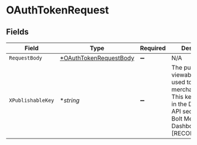 # OAuthTokenRequest


## Fields

| Field                                                                                                                                                                 | Type                                                                                                                                                                  | Required                                                                                                                                                              | Description                                                                                                                                                           |
| --------------------------------------------------------------------------------------------------------------------------------------------------------------------- | --------------------------------------------------------------------------------------------------------------------------------------------------------------------- | --------------------------------------------------------------------------------------------------------------------------------------------------------------------- | --------------------------------------------------------------------------------------------------------------------------------------------------------------------- |
| `RequestBody`                                                                                                                                                         | [*OAuthTokenRequestBody](../../models/operations/oauthtokenrequestbody.md)                                                                                            | :heavy_minus_sign:                                                                                                                                                    | N/A                                                                                                                                                                   |
| `XPublishableKey`                                                                                                                                                     | **string*                                                                                                                                                             | :heavy_minus_sign:                                                                                                                                                    | The publicly viewable identifier used to identify a merchant division. This key is found in the Developer > API section of the Bolt Merchant Dashboard [RECOMMENDED]. |